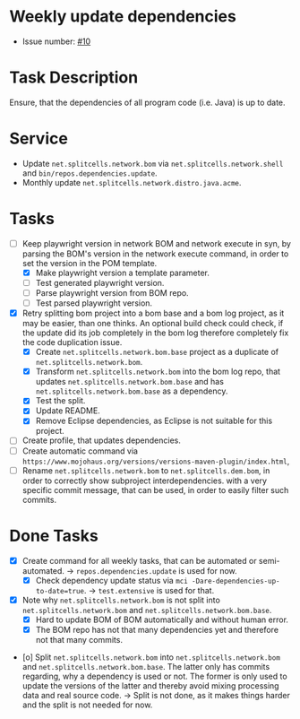 # Weekly update dependencies
* Issue number: [\#10](https://codeberg.org/splitcells-net/net.splitcells.network.community/issues/10)
# Task Description
Ensure, that the dependencies of all program code (i.e. Java) is up to date.
# Service
* Update `net.splitcells.network.bom` via `net.splitcells.network.shell` and `bin/repos.dependencies.update`.
* Monthly update `net.splitcells.network.distro.java.acme`.
# Tasks
* [ ] Keep playwright version in network BOM and network execute in syn,
  by parsing the BOM's version in the network execute command,
  in order to set the version in the POM template.
    * [x] Make playwright version a template parameter.
    * [ ] Test generated playwright version.
    * [ ] Parse playwright version from BOM repo.
    * [ ] Test parsed playwright version.
* [x] Retry splitting bom project into a bom base and a bom log project, as it may be easier, than one thinks.
  An optional build check could check, if the update did its job completely in the bom log 
  therefore completely fix the code duplication issue.
    * [x] Create `net.splitcells.network.bom.base` project as a duplicate of `net.splitcells.network.bom`.
    * [x] Transform `net.splitcells.network.bom` into the bom log repo, that updates `net.splitcells.network.bom.base`
        and has `net.splitcells.network.bom.base` as a dependency.
    * [x] Test the split.
    * [x] Update README.
    * [x] Remove Eclipse dependencies, as Eclipse is not suitable for this project.
* [ ] Create profile, that updates dependencies.
* [ ] Create automatic command via `https://www.mojohaus.org/versions/versions-maven-plugin/index.html`,
* [ ] Rename `net.splitcells.network.bom` to `net.splitcells.dem.bom`, in order to correctly show subproject interdependencies.
  with a very specific commit message, that can be used, in order to easily filter such commits.
# Done Tasks
* [x] Create command for all weekly tasks, that can be automated or semi-automated. -> `repos.dependencies.update` is used for now.
  * [x] Check dependency update status via `mci -Dare-dependencies-up-to-date=true`. -> `test.extensive` is used for that.
* [x] Note why `net.splitcells.network.bom` is not split into `net.splitcells.network.bom` and `net.splitcells.network.bom.base`.
  * [x] Hard to update BOM of BOM automatically and without human error.
  * [x] The BOM repo has not that many dependencies yet and therefore not that many commits.
* [o] Split `net.splitcells.network.bom` into `net.splitcells.network.bom` and `net.splitcells.network.bom.base`.
  The latter only has commits regarding, why a dependency is used or not.
  The former is only used to update the versions of the latter and
  thereby avoid mixing processing data and real source code.
  -> Split is not done, as it makes things harder and the split is not needed for now.